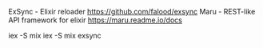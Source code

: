 ExSync - Elixir reloader https://github.com/falood/exsync
Maru - REST-like API framework for elixir https://maru.readme.io/docs

iex -S mix
iex -S mix exsync
